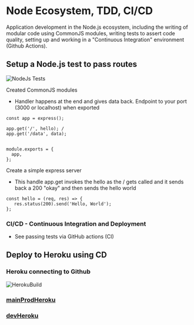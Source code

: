 # Node Ecosystem, TDD, CI/CD

Application development in the Node.js ecosystem, including the writing of modular code using CommonJS modules, writing tests to assert code quality, setting up and working in a "Continuous Integration"  environment (Github Actions).


## Setup a Node.js test to pass routes
![NodeJs Tests](https://user-images.githubusercontent.com/107226923/179375594-78e07d3e-4431-4387-b7f2-a125b73a7b86.png)



Created CommonJS modules
- Handler happens at the end and gives data back. Endpoint to your port (3000 or localhost) when exported
```
const app = express();

app.get('/', hello); /
app.get('/data', data);


module.exports = {
  app,
};
```


Create a simple express server
- This handle app.get invokes the hello as the / gets called and it sends back a 200 "okay" and then sends the hello world
```
const hello = (req, res) => {
   res.status(200).send('Hello, World'); 
};
```


### CI/CD - Continuous Integration and Deployment
- See passing tests via GitHub actions (CI)


## Deploy to Heroku using CD

### Heroku connecting to Github
![HerokuBuild](https://user-images.githubusercontent.com/107226923/179375702-3709e87e-96e0-4c5f-8ce1-dfa19be4081d.png)
### [mainProdHeroku](https://von-server-deploy-prod.herokuapp.com/data)
### [devHeroku](https://von-server-deploy-dev.herokuapp.com/data)

